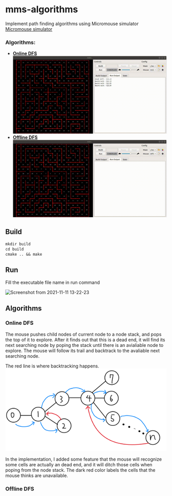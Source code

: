 # mms-algorithms
Implement path finding algorithms using Micromouse simulator  
[Micromouse simulator](https://github.com/mackorone/mms)

### Algorithms:  
- [**Online DFS**](#online-dfs)      
![online_DFS](./videos/online_DFS.gif)
- [**Offline DFS**](#offline-dfs)    
![offline_DFS](./videos/offline_DFS.gif)

## Build 
```
mkdir build
cd build  
cmake .. && make  
```
## Run
Fill the executable file name in run command

![Screenshot from 2021-11-11 13-22-23](https://user-images.githubusercontent.com/28807825/141351305-df904dfe-25ce-42ff-aeb6-d9f3b5eab3f5.png)

## Algorithms
### Online DFS
The mouse pushes child nodes of current node to a node stack, and pops the top of it to explore. After it finds out that this is a dead end, it will find its next searching node by poping the stack until there is an avialiable node to explore. The mouse will follow its trail and backtrack to the avaliable next searching node.

The red line is where backtracking happens.  
![online_DFS_graph](./videos/online_DFS_graph.png)  

In the implementation, I added some feature that the mouse will recognize some cells are actually an dead end, and it will ditch those cells when poping from the node stack. The dark red color labels the cells that the mouse thinks are unavailable.

### Offline DFS
